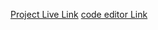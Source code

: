 [Project Live Link](https://multi-services.vercel.app/)
[code editor Link](https://potential-space-fiesta-p6pvqw6pgpw3rj9g.github.dev)
